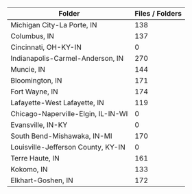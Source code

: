 | Folder                             |   Files / Folders |
|------------------------------------|-------------------|
| Michigan City-La Porte, IN         |               138 |
| Columbus, IN                       |               137 |
| Cincinnati, OH-KY-IN               |                 0 |
| Indianapolis-Carmel-Anderson, IN   |               270 |
| Muncie, IN                         |               144 |
| Bloomington, IN                    |               171 |
| Fort Wayne, IN                     |               174 |
| Lafayette-West Lafayette, IN       |               119 |
| Chicago-Naperville-Elgin, IL-IN-WI |                 0 |
| Evansville, IN-KY                  |                 0 |
| South Bend-Mishawaka, IN-MI        |               170 |
| Louisville-Jefferson County, KY-IN |                 0 |
| Terre Haute, IN                    |               161 |
| Kokomo, IN                         |               133 |
| Elkhart-Goshen, IN                 |               172 |
